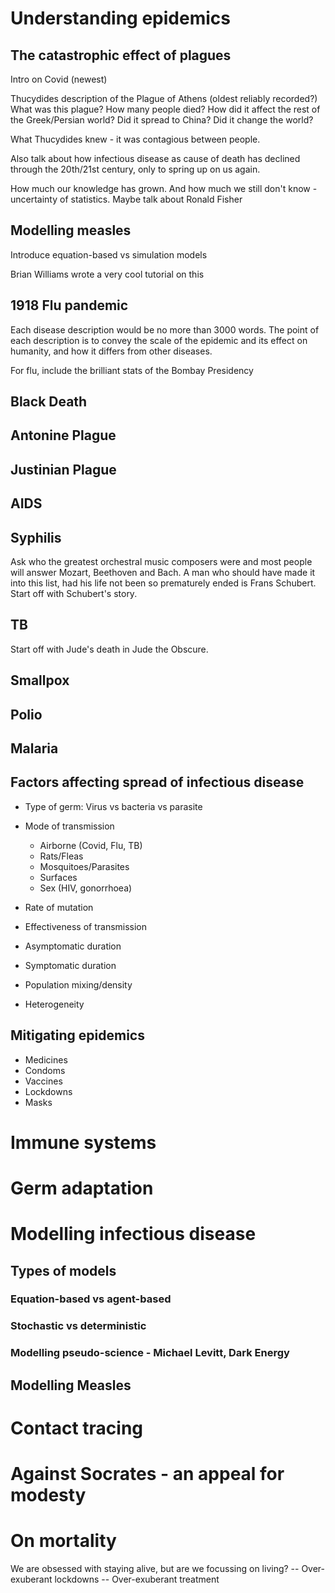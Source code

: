 # Understanding epidemics

## The catastrophic effect of plagues

Intro on Covid (newest)

Thucydides description of the Plague of Athens (oldest reliably recorded?)
What was this plague? How many people died? How did it affect the rest of
the Greek/Persian world? Did it spread to China? Did it change the world?

What Thucydides knew - it was contagious between people.

Also talk about how infectious disease as cause of death has declined through
the 20th/21st century, only to spring up on us again.

How much our knowledge has grown. And how much we still don't know - uncertainty
of statistics. Maybe talk about Ronald Fisher

## Modelling measles

Introduce equation-based vs simulation models

Brian Williams wrote a very cool tutorial on this


## 1918 Flu pandemic

Each disease description would be no more than 3000 words. The point of each
description is to convey the scale of the epidemic and its effect on humanity,
and how it differs from other diseases.

For flu, include the brilliant stats of the Bombay Presidency

## Black Death

## Antonine Plague

## Justinian Plague

## AIDS

## Syphilis

Ask who the greatest orchestral music composers were and most people will answer
Mozart, Beethoven and Bach. A man who should have made it into this list, had
his life not been so prematurely ended is Frans Schubert. Start off with Schubert's story.

## TB

Start off with Jude's death in Jude the Obscure.

## Smallpox

## Polio

## Malaria

## Factors affecting spread of infectious disease

- Type of germ: Virus vs bacteria vs parasite

- Mode of transmission
   - Airborne (Covid, Flu, TB)
   - Rats/Fleas
   - Mosquitoes/Parasites
   - Surfaces
   - Sex (HIV, gonorrhoea)

- Rate of mutation

- Effectiveness of transmission
- Asymptomatic duration
- Symptomatic duration
- Population mixing/density

- Heterogeneity

## Mitigating epidemics

- Medicines
- Condoms
- Vaccines
- Lockdowns
- Masks

# Immune systems

# Germ adaptation

# Modelling infectious disease

## Types of models

### Equation-based vs agent-based

### Stochastic vs deterministic

### Modelling pseudo-science - Michael Levitt, Dark Energy

## Modelling Measles


# Contact tracing

# Against Socrates - an appeal for modesty

# On mortality

We are obsessed with staying alive, but are we focussing on living?
-- Over-exuberant lockdowns
-- Over-exuberant treatment
